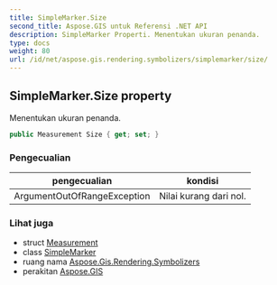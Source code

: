 ```yaml
---
title: SimpleMarker.Size
second_title: Aspose.GIS untuk Referensi .NET API
description: SimpleMarker Properti. Menentukan ukuran penanda.
type: docs
weight: 80
url: /id/net/aspose.gis.rendering.symbolizers/simplemarker/size/
---
```

## SimpleMarker.Size property

Menentukan ukuran penanda.

```csharp
public Measurement Size { get; set; }
```

### Pengecualian

| pengecualian | kondisi |
| --- | --- |
| ArgumentOutOfRangeException | Nilai kurang dari nol. |

### Lihat juga

* struct [Measurement](../../../aspose.gis.rendering/measurement/)
* class [SimpleMarker](../)
* ruang nama [Aspose.Gis.Rendering.Symbolizers](../../simplemarker/)
* perakitan [Aspose.GIS](../../../)


